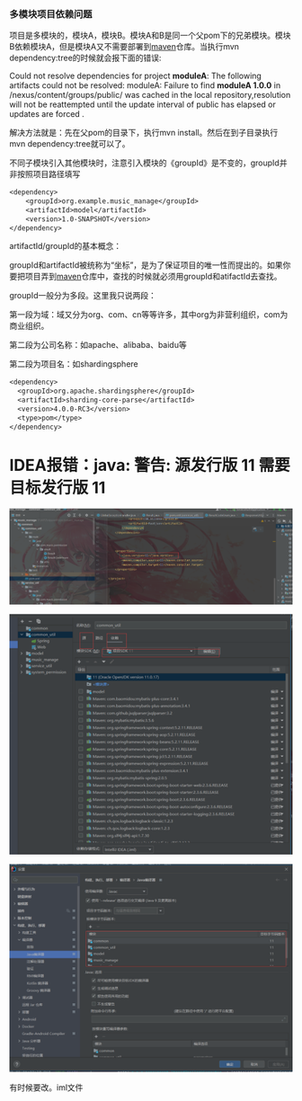 ### 多模块项目依赖问题



项目是多模块的，模块A，模块B。模块A和B是同一个父pom下的兄弟模块。模块B依赖模块A，但是模块A又不需要部署到[maven](https://so.csdn.net/so/search?q=maven&spm=1001.2101.3001.7020)仓库。当执行mvn dependency:tree的时候就会报下面的错误:

Could not resolve dependencies for project **moduleA**: The following artifacts could 
not be resolved: moduleA: Failure to find **moduleA 1.0.0**  in /nexus/content/groups/public/ was 
cached in the local repository,resolution will not be reattempted until 
the update interval of public has elapsed or updates are forced .


解决方法就是：先在父pom的目录下，执行mvn install。然后在到子目录执行mvn dependency:tree就可以了。



不同子模块引入其他模块时，注意引入模块的《groupId》是不变的，groupId并非按照项目路径填写

```
<dependency>
    <groupId>org.example.music_manage</groupId>
    <artifactId>model</artifactId>
    <version>1.0-SNAPSHOT</version>
</dependency>
```





artifactId/groupId的基本概念：

groupId和artifactId被统称为“坐标”，是为了保证项目的唯一性而提出的。如果你要把项目弄到[maven](https://so.csdn.net/so/search?q=maven&spm=1001.2101.3001.7020)仓库中，查找的时候就必须用groupId和atifactId去查找。

groupId一般分为多段。这里我只说两段：

第一段为域：域又分为org、com、cn等等许多，其中org为非营利组织，com为商业组织。

第二段为公司名称：如apache、alibaba、baidu等

第二段为项目名：如shardingsphere



```
<dependency>
  <groupId>org.apache.shardingsphere</groupId>
  <artifactId>sharding-core-parse</artifactId>
  <version>4.0.0-RC3</version>
  <type>pom</type>
</dependency>
```







# IDEA报错：java: 警告: 源发行版 11 需要目标发行版 11



![image-20230101151329589](image-20230101151329589.png)

![image-20230101151355757](image-20230101151355757.png)



![image-20230101151421703](image-20230101151421703.png)



有时候要改。iml文件